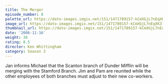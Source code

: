```yaml
---
title: The Merger
episode_number: 8
palette_url: https://dato-images.imgix.net/151/1471789157-kCmXGjL7nEqXK3ld3RJ37vAWDyy.jpg?ixlib=rb-1.1.0&ch=DPR%2CWidth&auto=enhance&palette=json
image_url: https://dato-images.imgix.net/151/1471789157-kCmXGjL7nEqXK3ld3RJ37vAWDyy.jpg?ixlib=rb-1.1.0&ch=DPR%2CWidth&auto=compress%2Cformat&w=500
thumbnail_url: https://dato-images.imgix.net/151/1471789157-kCmXGjL7nEqXK3ld3RJ37vAWDyy.jpg?ixlib=rb-1.1.0&ch=DPR%2CWidth&auto=enhance&w=500&h=280&fit=crop&fm=jpg
date: '2006-11-16'
weight: 36
rating: 8.5
director: Ken Whittingham
category: Season 3
---
```


Jan informs Michael that the Scanton branch of Dunder Mifflin will be merging with the Stamford Branch. Jim and Pam are reunited while the other employees of both branches must adjust to their new co-workers.